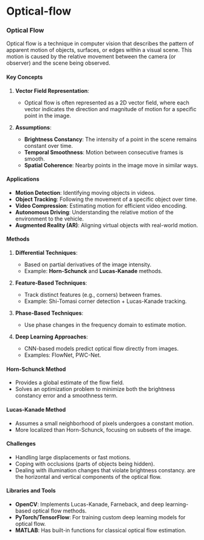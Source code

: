 # Optical-flow

### Optical Flow

Optical flow is a technique in computer vision that describes the pattern of apparent motion of objects, surfaces, or edges within a visual scene. This motion is caused by the relative movement between the camera (or observer) and the scene being observed.

#### **Key Concepts**
1. **Vector Field Representation**:
   - Optical flow is often represented as a 2D vector field, where each vector indicates the direction and magnitude of motion for a specific point in the image.
   
2. **Assumptions**:
   - **Brightness Constancy**: The intensity of a point in the scene remains constant over time.
   - **Temporal Smoothness**: Motion between consecutive frames is smooth.
   - **Spatial Coherence**: Nearby points in the image move in similar ways.

#### **Applications**
- **Motion Detection**: Identifying moving objects in videos.
- **Object Tracking**: Following the movement of a specific object over time.
- **Video Compression**: Estimating motion for efficient video encoding.
- **Autonomous Driving**: Understanding the relative motion of the environment to the vehicle.
- **Augmented Reality (AR)**: Aligning virtual objects with real-world motion.

#### **Methods**
1. **Differential Techniques**:
   - Based on partial derivatives of the image intensity.
   - Example: **Horn-Schunck** and **Lucas-Kanade** methods.

2. **Feature-Based Techniques**:
   - Track distinct features (e.g., corners) between frames.
   - Example: Shi-Tomasi corner detection + Lucas-Kanade tracking.

3. **Phase-Based Techniques**:
   - Use phase changes in the frequency domain to estimate motion.

4. **Deep Learning Approaches**:
   - CNN-based models predict optical flow directly from images.
   - Examples: FlowNet, PWC-Net.

#### **Horn-Schunck Method**
- Provides a global estimate of the flow field.
- Solves an optimization problem to minimize both the brightness constancy error and a smoothness term.

#### **Lucas-Kanade Method**
- Assumes a small neighborhood of pixels undergoes a constant motion.
- More localized than Horn-Schunck, focusing on subsets of the image.

#### **Challenges**
- Handling large displacements or fast motions.
- Coping with occlusions (parts of objects being hidden).
- Dealing with illumination changes that violate brightness constancy.
 are the horizontal and vertical components of the optical flow.

#### **Libraries and Tools**
- **OpenCV**: Implements Lucas-Kanade, Farneback, and deep learning-based optical flow methods.
- **PyTorch/TensorFlow**: For training custom deep learning models for optical flow.
- **MATLAB**: Has built-in functions for classical optical flow estimation.

